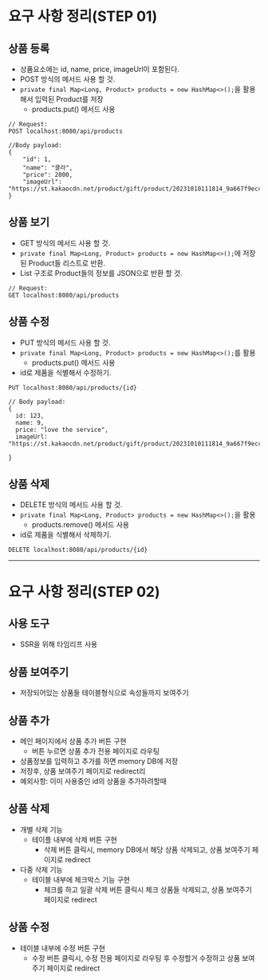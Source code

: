 # 요구 사항 정리(STEP 01)
## 상품 등록
- 상품요소에는 id, name, price, imageUrl이 포함된다.
- POST 방식의 메서드 사용 할 것.
- `private final Map<Long, Product> products = new HashMap<>();`을 활용해서 입력된 Product를 저장
  - products.put() 메서드 사용
```
// Request:
POST localhost:8080/api/products

//Body payload:
{
    "id": 1,
    "name": "콜라",
    "price": 2000,
    "imageUrl": "https://st.kakaocdn.net/product/gift/product/20231010111814_9a667f9eccc943648797925498bdd8a3.jpg"
}

```

## 상품 보기
- GET 방식의 메서드 사용 할 것.
- `private final Map<Long, Product> products = new HashMap<>();`에 저장된 Product들 리스트로 반환.
- List 구조로 Product들의 정보를 JSON으로 반환 할 것.
```
// Request:
GET localhost:8080/api/products
```

## 상품 수정
- PUT 방식의 메서드 사용 할 것.
- `private final Map<Long, Product> products = new HashMap<>();`를 활용
  - products.put() 메서드 사용
- id로 제품을 식별해서 수정하기.
```
PUT localhost:8080/api/products/{id}

// Body payload:
{
  id: 123, 
  name: 9, 
  price: "love the service",
  imageUrl: "https://st.kakaocdn.net/product/gift/product/20231010111814_9a667f9eccc943648797925498bdd8a3.jpg"

}
```
## 상품 삭제
- DELETE 방식의 메서드 사용 할 것.
- `private final Map<Long, Product> products = new HashMap<>();`을 활용
  - products.remove() 메서드 사용
- id로 제품을 식별해서 삭제하기.
```
DELETE localhost:8080/api/products/{id}
```
---

# 요구 사항 정리(STEP 02)
## 사용 도구
- SSR을 위해 타임리프 사용
## 상품 보여주기
- 저장되어있는 상품들 테이블형식으로 속성들까지 보여주기
## 상품 추가
- 메인 페이지에서 상품 추가 버튼 구현
  - 버튼 누르면 상품 추가 전용 페이지로 라우팅
- 상품정보를 입력하고 추가를 하면 memory DB에 저장
- 저장후, 상품 보여주기 페이지로 redirect리
- 예외사항: 이미 사용중인 id의 상품을 추가하려할때
## 상품 삭제
- 개별 삭제 기능
  - 테이플 내부에 삭제 버튼 구현
    - 삭제 버튼 클릭시, memory DB에서 해당 상품 삭제되고, 상품 보여주기 페이지로 redirect
- 다중 삭제 기능
  - 테이블 내부에 체크박스 기능 구현
    - 체크를 하고 일괄 삭제 버튼 클릭시 체크 상품들 삭제되고, 상품 보여주기 페이지로 redirect
## 상품 수정
- 테이블 내부에 수정 버튼 구현
  - 수정 버튼 클릭시, 수정 전용 페이지로 라우팅 후 수정할거 수정하고 상품 보여주기 페이지로 redirect
